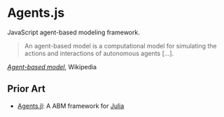 # Agents.js

JavaScript agent-based modeling framework.

> An agent-based model is a computational model for simulating the actions and interactions of
> autonomous agents [...].

[_Agent-based model_](https://en.wikipedia.org/wiki/Agent-based_model), Wikipedia

## Prior Art

- [Agents.jl](https://juliadynamics.github.io/Agents.jl): A ABM framework for
  [Julia](https://julialang.org)
